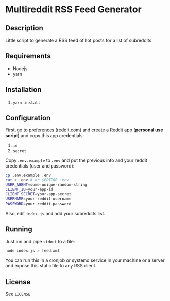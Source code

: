 # Multireddit RSS Feed Generator

## Description

Little script to generate a RSS feed of hot posts for a list of subreddits.

## Requirements

- Nodejs
- yarn

## Installation

1. `yarn install`

## Configuration

First, go to [preferences (reddit.com)](https://old.reddit.com/prefs/apps/) and create a Reddit app (**personal use script**) and copy this app credentials:

1. `id`
2. `secret`

Copy `.env.example` to `.env` and put the previous info and your reddit credentials (user and password):

```sh
cp .env.example .env
cat > .env # or $EDITOR .env
USER_AGENT=some-unique-random-string
CLIENT_ID=your-app-id
CLIENT_SECRET=your-app-secret
USERNAME=your-reddit-username
PASSWORD=your-reddit-password
```

Also, edit `index.js` and add your subreddits list.

## Running

Just run and pipe `stdout` to a file:

```sh
node index.js > feed.xml
```

You can run this in a cronjob or systemd service in your machine or a server and expose this static file to any RSS client.

## License

See `LICENSE`
